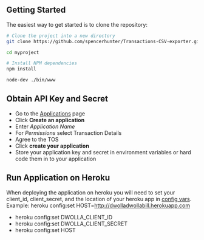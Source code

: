 Getting Started
---------------

The easiest way to get started is to clone the repository:

```bash
# Clone the project into a new directory
git clone https://github.com/spencerhunter/Transactions-CSV-exporter.git myproject

cd myproject

# Install NPM dependencies
npm install

node-dev ./bin/www
```

Obtain API Key and Secret
------------------

- Go to the [Applications](https://www.dwolla.com/applications) page
- Click **Create an application** 
- Enter *Application Name*
- For *Permissions* select Transaction Details
- Agree to the TOS
- Click **create your application**
- Store your application key and secret in environment variables or hard code them in to your application


Run Application on Heroku
------------------
When deploying the application on heroku you will need to set your client_id, client_secret, and the location of your heroku app in [config vars](https://devcenter.heroku.com/articles/getting-started-with-nodejs#define-config-vars).
Example: heroku config:set HOST=http://dwolladwollabill.herokuapp.com

- heroku config:set DWOLLA_CLIENT_ID
- heroku config:set DWOLLA_CLIENT_SECRET
- heroku config:set HOST